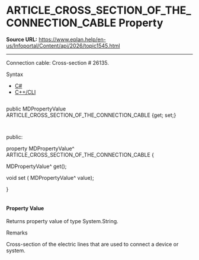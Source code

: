 # ARTICLE_CROSS_SECTION_OF_THE_CONNECTION_CABLE Property

**Source URL:** https://www.eplan.help/en-us/Infoportal/Content/api/2026/topic1545.html

---

Connection cable: Cross-section # 26135.

Syntax

- [C#](#i-syntax-CS)
- [C++/CLI](#i-syntax-CPP2005)

```
```
public MDPropertyValue ARTICLE_CROSS_SECTION_OF_THE_CONNECTION_CABLE {get; set;}
```
```

```
```
public:

property MDPropertyValue^ ARTICLE_CROSS_SECTION_OF_THE_CONNECTION_CABLE {

   MDPropertyValue^ get();

   void set (    MDPropertyValue^ value);

}
```
```

#### Property Value

Returns property value of type System.String.

Remarks

Cross-section of the electric lines that are used to connect a device or system.
